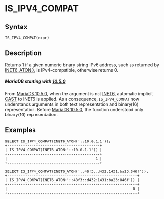 
# IS_IPV4_COMPAT

## Syntax


```
IS_IPV4_COMPAT(expr)
```

## Description


Returns 1 if a given numeric binary string IPv6 address, such as returned by [INET6_ATON()](inet6_aton.md), is IPv4-compatible, otherwise returns 0.



##### MariaDB starting with [10.5.0](../../../../../../../release-notes/mariadb-community-server/release-notes-mariadb-10-5-series/mariadb-1050-release-notes.md)
From [MariaDB 10.5.0](../../../../../../../release-notes/mariadb-community-server/release-notes-mariadb-10-5-series/mariadb-1050-release-notes.md), when the argument is not [INET6](inet6_aton.md), automatic implicit [CAST](../../string-functions/cast.md) to INET6 is applied. As a consequence, `IS_IPV4_COMPAT` now understands arguments in both text representation and binary(16) representation. Before [MariaDB 10.5.0](../../../../../../../release-notes/mariadb-community-server/release-notes-mariadb-10-5-series/mariadb-1050-release-notes.md), the function understood only binary(16) representation.


## Examples


```
SELECT IS_IPV4_COMPAT(INET6_ATON('::10.0.1.1'));
+------------------------------------------+
| IS_IPV4_COMPAT(INET6_ATON('::10.0.1.1')) |
+------------------------------------------+
|                                        1 |
+------------------------------------------+

SELECT IS_IPV4_COMPAT(INET6_ATON('::48f3::d432:1431:ba23:846f'));
+-----------------------------------------------------------+
| IS_IPV4_COMPAT(INET6_ATON('::48f3::d432:1431:ba23:846f')) |
+-----------------------------------------------------------+
|                                                         0 |
+-----------------------------------------------------------+
```
